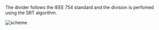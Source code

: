 The divider follows the IEEE 754 standard and the division is perfomed using the SRT algorithm.

![scheme](img/shceme.png)